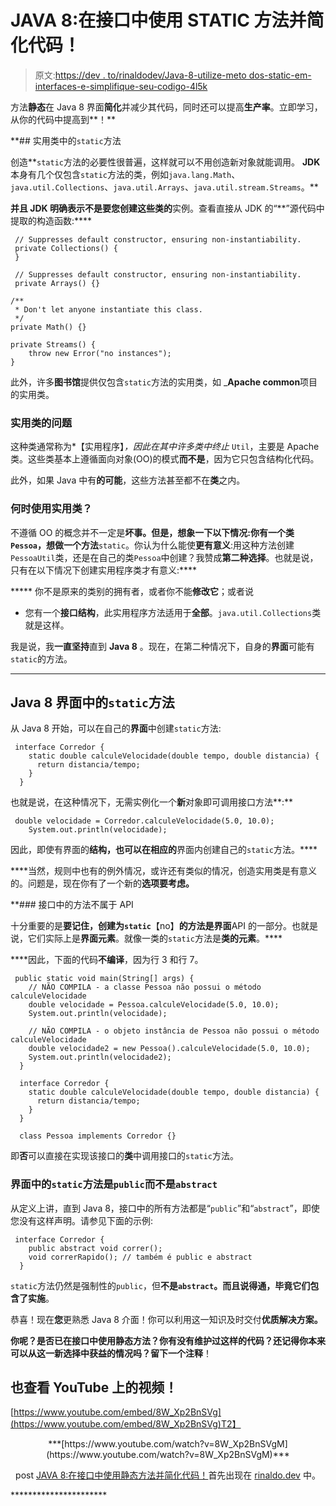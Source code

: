 # JAVA 8:在接口中使用 STATIC 方法并简化代码！

> 原文:[https://dev . to/rinaldodev/Java-8-utilize-meto dos-static-em-interfaces-e-simplifique-seu-codigo-4l5k](https://dev.to/rinaldodev/java-8-utilize-metodos-static-em-interfaces-e-simplifique-seu-codigo-4l5k)

方法**静态**在 Java 8 界面**简化**并减少其代码，同时还可以提高**生产率**。立即学习，从你的代码中提高到**！**

 **## [](#m%C3%A9todos-raw-static-endraw-em-classes-utilit%C3%A1rias)实用类中的`static`方法

创造**`static`方法的必要性很普遍，这样就可以不用创造新对象就能调用。 **JDK** 本身有几个仅包含`static`方法的类，例如`java.lang.Math`、`java.util.Collections`、`java.util.Arrays`、`java.util.stream.Streams`。**

 **并且 JDK 明确表示不是要您创建这些类的**实例。查看直接从 JDK 的“**”源代码中提取的构造函数:****

```
 // Suppresses default constructor, ensuring non-instantiability.
 private Collections() {
 } 
```

```
 // Suppresses default constructor, ensuring non-instantiability.
 private Arrays() {} 
```

```
/**
 * Don't let anyone instantiate this class.
 */
private Math() {} 
```

```
private Streams() {
    throw new Error("no instances");
} 
```

此外，许多**图书馆**提供仅包含`static`方法的实用类，如 _**Apache common**项目的实用类。

### [](#o-problema-com-classes-utilit%C3%A1rias)实用类的问题

这种类通常称为*【实用程序】*，因此在其中许多类中终止* `Util`，主要是 Apache 类。这些类基本上遵循面向对象(OO)的模式**而不是**，因为它只包含结构化代码。

此外，如果 Java 中有**的可能**，这些方法甚至都不在**类**之内。

### [](#quando-utilizar-classes-utilit%C3%A1rias)何时使用实用类？

不遵循 OO 的概念并不一定是**坏事。但是，想象一下以下情况:你有一个类`Pessoa`，想做一个方法**`static`。你认为什么能使**更有意义**:用这种方法创建`PessoaUtil`类，还是在自己的类`Pessoa`中创建？我赞成**第二种选择**。也就是说，只有在以下情况下创建实用程序类才有意义:****

 *****   你不是原来的类别的拥有者，或者你不能**修改它**；或者说
*   您有一个**接口结构**，此实用程序方法适用于**全部**。`java.util.Collections`类就是这样。

我是说，我**一直坚持**直到 **Java 8** 。现在，在第二种情况下，自身的**界面**可能有`static`的方法。

* * *

## Java 8 界面中的`static`方法

从 Java 8 开始，可以在自己的**界面**中创建`static`方法:

```
 interface Corredor {
    static double calculeVelocidade(double tempo, double distancia) {
      return distancia/tempo;
    }
  } 
```

也就是说，在这种情况下，无需实例化一个**新**对象即可调用接口方法**:**

```
 double velocidade = Corredor.calculeVelocidade(5.0, 10.0);
    System.out.println(velocidade); 
```

因此，即使有界面的**结构，也可以在相应的**界面内创建自己的`static`方法。****

 ****当然，规则中也有的例外情况，或许还有类似的情况，创造实用类是有意义的。问题是，现在你有了一个新的**选项要考虑。**

 **### [](#m%C3%A9todos-raw-static-endraw-em-interfaces-n%C3%A3o-fazem-parte-da-api)接口中的方法不属于 API

十分重要的是**要记住，创建为`static`**【no】**的方法是界面**API 的一部分。也就是说，它们实际上是**界面元素**。就像一类的`static`方法是**类的元素**。****

 ****因此，下面的代码**不编译**，因为行 3 和行 7。

```
 public static void main(String[] args) {
    // NÃO COMPILA - a classe Pessoa não possui o método calculeVelocidade
    double velocidade = Pessoa.calculeVelocidade(5.0, 10.0);
    System.out.println(velocidade);

    // NÃO COMPILA - o objeto instância de Pessoa não possui o método calculeVelocidade
    double velocidade2 = new Pessoa().calculeVelocidade(5.0, 10.0);
    System.out.println(velocidade2);
  }

  interface Corredor {
    static double calculeVelocidade(double tempo, double distancia) {
      return distancia/tempo;
    }
  }

  class Pessoa implements Corredor {} 
```

即**否**可以直接在实现该接口的**类**中调用接口的`static`方法。

### [](#m%C3%A9todos-raw-static-endraw-em-interfaces-s%C3%A3o-raw-public-endraw-e-n%C3%A3o-s%C3%A3o-raw-abstract-endraw-)界面中的`static`方法是`public`而不是`abstract`

从定义上讲，直到 Java 8，接口中的所有方法都是“`public`”和“`abstract`”，即使您没有这样声明。请参见下面的示例:

```
 interface Corredor {
    public abstract void correr();
    void correrRapido(); // também é public e abstract
  } 
```

`static`方法仍然是强制性的`public`，但**不是`abstract`。**而且说得通，毕竟它们包含了**实施**。

恭喜！现在**您**更熟悉 Java 8 介面！你可以利用这一知识及时交付****优质解决方案。****

 ******你呢？**是否已在接口中使用静态方法？你有没有维护过这样的代码？还记得**你**本来可以从这一新选择中获益的情况吗？留下一个**注释**！

## [](#veja-tamb%C3%A9m-o-v%C3%ADdeo-no-youtube)也查看 YouTube 上的视频！

[https://www.youtube.com/embed/8W_Xp2BnSVg](https://www.youtube.com/embed/8W_Xp2BnSVg)T2】

<center>***[https://www.youtube.com/watch?v=8W_Xp2BnSVgM](https://www.youtube.com/watch?v=8W_Xp2BnSVgM)***

<center>

post [JAVA 8:在接口中使用静态方法并简化代码！](https://rinaldo.dev/java-8-utilize-metodos-static-em-interfaces-e-simplifique-seu-codigo/)首先出现在 [rinaldo.dev](https://rinaldo.dev) 中。

</center>

</center>**********************